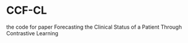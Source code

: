 # CCF-CL
the code for paper Forecasting the Clinical Status of a Patient Through Contrastive Learning

